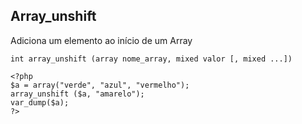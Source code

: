 ## Array_unshift

Adiciona um elemento ao início de um Array 
```
int array_unshift (array nome_array, mixed valor [, mixed ...])

<?php
$a = array("verde", "azul", "vermelho");
array_unshift ($a, "amarelo");
var_dump($a);
?>
```